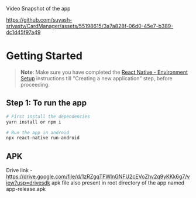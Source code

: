 Video Snapshot of the app


https://github.com/suyash-srivastv/CardManager/assets/55198615/3a7a828f-06d0-45e7-b389-dc1d45f97a49



# Getting Started

>**Note**: Make sure you have completed the [React Native - Environment Setup](https://reactnative.dev/docs/environment-setup) instructions till "Creating a new application" step, before proceeding.

## Step 1: To run the app


```bash
# First install the dependencies
yarn install or npm i

# Run the app in android
npx react-native run-android
```

## APK
Drive link - https://drive.google.com/file/d/1zRZgqTFWlnGNFU2cEVoZhv2q9yKKk6g7/view?usp=drivesdk
apk file also present in root directory of the app named app-release.apk


